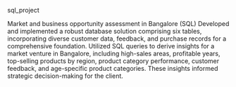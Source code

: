 sql_project

Market and business opportunity assessment in Bangalore
(SQL) Developed and implemented a robust database 
solution comprising six tables, incorporating diverse customer 
data, feedback, and purchase records for a comprehensive 
foundation. Utilized SQL queries to derive insights for a market 
venture in Bangalore, including high-sales areas, profitable 
years, top-selling products by region, product category 
performance, customer feedback, and age-specific product 
categories. These insights informed strategic decision-making 
for the client.
